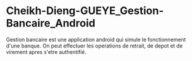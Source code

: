 # Cheikh-Dieng-GUEYE_Gestion-Bancaire_Android

Gestion bancaire est une application android qui simule le fonctionnement d'une banque.
On peut effectuer les operations de retrait, de depot et de virement apres s'etre authentifié.
